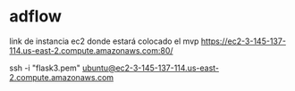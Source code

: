 # adflow
link de instancia ec2 donde estará colocado el mvp https://ec2-3-145-137-114.us-east-2.compute.amazonaws.com:80/

ssh -i "flask3.pem" ubuntu@ec2-3-145-137-114.us-east-2.compute.amazonaws.com